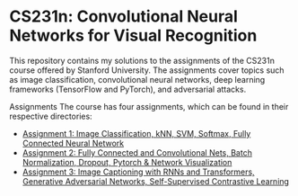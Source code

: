 # CS231n: Convolutional Neural Networks for Visual Recognition
This repository contains my solutions to the assignments of the CS231n course offered by Stanford University. The assignments cover topics such as image classification, convolutional neural networks, deep learning frameworks (TensorFlow and PyTorch), and adversarial attacks.

Assignments
The course has four assignments, which can be found in their respective directories:



- [Assignment 1: Image Classification, kNN, SVM, Softmax, Fully Connected Neural Network](https://github.com/nothatcreative5/CS231N/tree/master/assignment1/)
- [Assignment 2: Fully Connected and Convolutional Nets, Batch Normalization, Dropout, Pytorch & Network Visualization](https://github.com/nothatcreative5/CS231N/tree/master/assignment2/) 
- [Assignment 3: Image Captioning with RNNs and Transformers, Generative Adversarial Networks, Self-Supervised Contrastive Learning](https://github.com/nothatcreative5/CS231N/tree/master/assignment3/)
